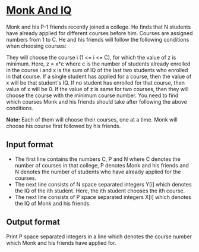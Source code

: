# [Monk And IQ][link]

Monk and his P-1 friends recently joined a college. He finds that N students have already applied for different courses before him. Courses are assigned numbers from 1 to C. He and his friends will follow the following conditions when choosing courses:

They will choose the course i (1 <= i <= C), for which the value of z is minimum. Here, z = x\*c where c is the number of students already enrolled in the course i and x is the sum of IQ of the last two students who enrolled in that course. If a single student has applied for a course, then the value of x will be that student's IQ. If no student has enrolled for that course, then value of x will be 0. If the value of z is same for two courses, then they will choose the course with the minimum course number. You need to find which courses Monk and his friends should take after following the above conditions.

**Note:** Each of them will choose their courses, one at a time. Monk will choose his course first followed by his friends.

## Input format

- The first line contains the numbers C, P and N where C denotes the number of courses in that college, P denotes Monk and his friends and N denotes the number of students who have already applied for the courses.
- The next line consists of N space separated integers Y[i] which denotes the IQ of the ith student. Here, the ith student chooses the ith course.
- The next line consists of P space separated integers X[i] which denotes the IQ of Monk and his friends.

## Output format

Print P space separated integers in a line which denotes the course number which Monk and his friends have applied for.

[link]: https://www.hackerearth.com/practice/data-structures/trees/heapspriority-queues/practice-problems/algorithm/monk-and-iq/
